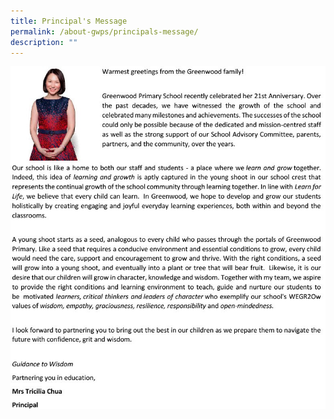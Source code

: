 ```yaml
---
title: Principal's Message
permalink: /about-gwps/principals-message/
description: ""
---
```

![](/images/P%20Message1024_1.jpg)

